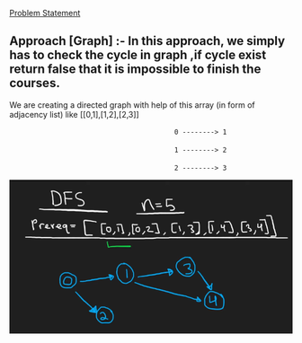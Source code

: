 [Problem Statement](https://leetcode.com/problems/course-schedule/)

## Approach [Graph] :- In this approach, we simply has to check the cycle in graph ,if cycle exist return false that it is impossible to finish the courses.

We are creating a directed graph with help of this array (in form of adjacency list) like [[0,1],[1,2],[2,3]]

                                             0 --------> 1
                                             
                                             1 --------> 2
                                             
                                             2 --------> 3
                                             
![alt image](https://github.com/Hg03/Grind75/blob/main/imgs/courseschedule.png)
                                             

```cpp

```
